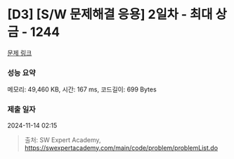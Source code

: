 # [D3] [S/W 문제해결 응용] 2일차 - 최대 상금 - 1244 

[문제 링크](https://swexpertacademy.com/main/code/problem/problemDetail.do?contestProbId=AV15Khn6AN0CFAYD) 

### 성능 요약

메모리: 49,460 KB, 시간: 167 ms, 코드길이: 699 Bytes

### 제출 일자

2024-11-14 02:15



> 출처: SW Expert Academy, https://swexpertacademy.com/main/code/problem/problemList.do